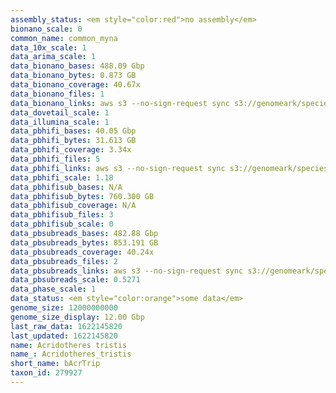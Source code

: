 ```yaml
---
assembly_status: <em style="color:red">no assembly</em>
bionano_scale: 0
common_name: common_myna
data_10x_scale: 1
data_arima_scale: 1
data_bionano_bases: 488.09 Gbp
data_bionano_bytes: 0.873 GB
data_bionano_coverage: 40.67x
data_bionano_files: 1
data_bionano_links: aws s3 --no-sign-request sync s3://genomeark/species/Acridotheres_tristis/bAcrTri1/genomic_data/bionano/ .<br>
data_dovetail_scale: 1
data_illumina_scale: 1
data_pbhifi_bases: 40.05 Gbp
data_pbhifi_bytes: 31.613 GB
data_pbhifi_coverage: 3.34x
data_pbhifi_files: 5
data_pbhifi_links: aws s3 --no-sign-request sync s3://genomeark/species/Acridotheres_tristis/bAcrTri1/genomic_data/pacbio/ . --exclude "*subreads.bam*"<br>
data_pbhifi_scale: 1.18
data_pbhifisub_bases: N/A
data_pbhifisub_bytes: 760.300 GB
data_pbhifisub_coverage: N/A
data_pbhifisub_files: 3
data_pbhifisub_scale: 0
data_pbsubreads_bases: 482.88 Gbp
data_pbsubreads_bytes: 853.191 GB
data_pbsubreads_coverage: 40.24x
data_pbsubreads_files: 2
data_pbsubreads_links: aws s3 --no-sign-request sync s3://genomeark/species/Acridotheres_tristis/bAcrTri1/genomic_data/pacbio/ . --exclude "*ccs*bam*"<br>
data_pbsubreads_scale: 0.5271
data_phase_scale: 1
data_status: <em style="color:orange">some data</em>
genome_size: 12000000000
genome_size_display: 12.00 Gbp
last_raw_data: 1622145820
last_updated: 1622145820
name: Acridotheres tristis
name_: Acridotheres_tristis
short_name: bAcrTrip
taxon_id: 279927
---
```

